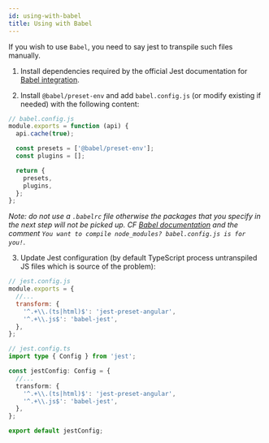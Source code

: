 ```yaml
---
id: using-with-babel
title: Using with Babel
---
```


If you wish to use `Babel`, you need to say jest to transpile such files manually.

1. Install dependencies required by the official Jest documentation for [Babel integration](https://jest-bot.github.io/jest/docs/babel.html).

2. Install `@babel/preset-env` and add `babel.config.js` (or modify existing if needed) with the following content:

```js
// babel.config.js
module.exports = function (api) {
  api.cache(true);

  const presets = ['@babel/preset-env'];
  const plugins = [];

  return {
    presets,
    plugins,
  };
};
```

_Note: do not use a `.babelrc` file otherwise the packages that you specify in the next step will not be picked up. CF [Babel documentation](https://babeljs.io/docs/en/configuration#what-s-your-use-case) and the comment `You want to compile node_modules? babel.config.js is for you!`_.

3. Update Jest configuration (by default TypeScript process untranspiled JS files which is source of the problem):

```js tab
// jest.config.js
module.exports = {
  //...
  transform: {
    '^.+\\.(ts|html)$': 'jest-preset-angular',
    '^.+\\.js$': 'babel-jest',
  },
};
```

```ts tab
// jest.config.ts
import type { Config } from 'jest';

const jestConfig: Config = {
  //...
  transform: {
    '^.+\\.(ts|html)$': 'jest-preset-angular',
    '^.+\\.js$': 'babel-jest',
  },
};

export default jestConfig;
```
